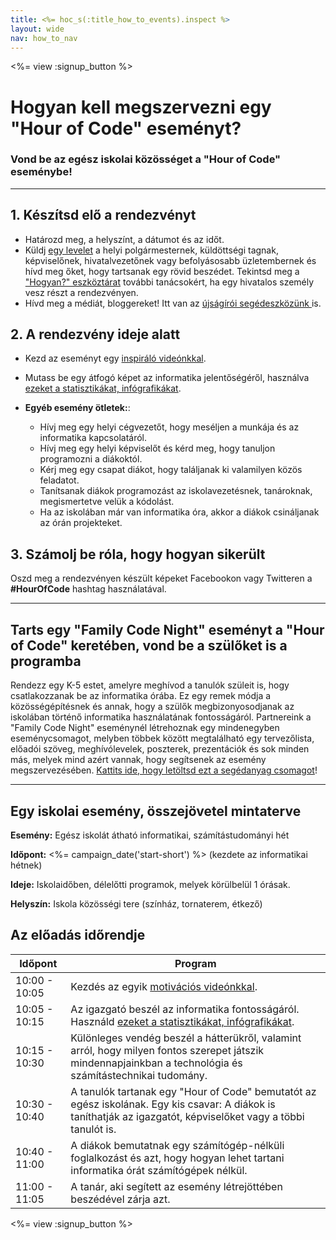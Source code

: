 ```yaml
---
title: <%= hoc_s(:title_how_to_events).inspect %>
layout: wide
nav: how_to_nav
---
```

<%= view :signup_button %>

# Hogyan kell megszervezni egy "Hour of Code" eseményt?

### Vond be az egész iskolai közösséget a "Hour of Code" eseménybe!

---

## 1. Készítsd elő a rendezvényt

- Határozd meg, a helyszínt, a dátumot és az időt.
- Küldj [egy levelet](https://hourofcode.com/promote/resources#sample-emails) a helyi polgármesternek, küldöttségi tagnak, képviselőnek, hivatalvezetőnek vagy befolyásosabb üzletembernek és hívd meg őket, hogy tartsanak egy rövid beszédet. Tekintsd meg a ["Hogyan?" eszköztárat](<%=localized_file('/files/elected-official.pdf')%>) további tanácsokért, ha egy hivatalos személy vesz részt a rendezvényen.
- Hívd meg a médiát, bloggereket! Itt van az [újságírói segédeszközünk ](<%= resolve_url('/promote/press-kit') %>)is.

## 2. A rendezvény ideje alatt

- Kezd az eseményt egy [inspiráló videónkkal](<%= resolve_url('/promote/resources#videos') %>).
- Mutass be egy átfogó képet az informatika jelentőségéről, használva [ezeket a statisztikákat, infógrafikákat](<%= resolve_url('/promote/stats') %>).   
      
    
- **Egyéb esemény ötletek:**: 
    - Hívj meg egy helyi cégvezetőt, hogy meséljen a munkája és az informatika kapcsolatáról.
    - Hívj meg egy helyi képviselőt és kérd meg, hogy tanuljon programozni a diákoktól.
    - Kérj meg egy csapat diákot, hogy találjanak ki valamilyen közös feladatot.
    - Tanítsanak diákok programozást az iskolavezetésnek, tanároknak, megismertetve velük a kódolást.
    - Ha az iskolában már van informatika óra, akkor a diákok csináljanak az órán projekteket.

## 3. Számolj be róla, hogy hogyan sikerült

Oszd meg a rendezvényen készült képeket Facebookon vagy Twitteren a **#HourOfCode** hashtag használatával.

---

## Tarts egy "Family Code Night" eseményt a "Hour of Code" keretében, vond be a szülőket is a programba

Rendezz egy K-5 estet, amelyre meghívod a tanulók szüleit is, hogy csatlakozzanak be az informatika órába. Ez egy remek módja a közösségépítésnek és annak, hogy a szülők megbizonyosodjanak az iskolában történő informatika használatának fontosságáról. Partnereink a "Family Code Night" eseménynél létrehoznak egy mindenegyben eseménycsomagot, melyben többek között megtalálható egy tervezőlista, előadói szöveg, meghívólevelek, poszterek, prezentációk és sok minden más, melyek mind azért vannak, hogy segítsenek az esemény megszervezésében. [Kattits ide, hogy letöltsd ezt a segédanyag csomagot](http://www.familycodenight.org/DownloadCodeDotOrg.html)!

---

## Egy iskolai esemény, összejövetel mintaterve

**Esemény:** Egész iskolát átható informatikai, számítástudományi hét

**Időpont:** <%= campaign_date('start-short') %> (kezdete az informatikai hétnek) 

**Ideje:** Iskolaidőben, délelőtti programok, melyek körülbelül 1 órásak.

**Helyszín:** Iskola közösségi tere (színház, tornaterem, étkező)

## Az előadás időrendje

| Időpont       | Program                                                                                                                                                         |
| ------------- | --------------------------------------------------------------------------------------------------------------------------------------------------------------- |
| 10:00 - 10:05 | Kezdés az egyik [motivációs videónkkal](<%= resolve_url('/promote/resources#videos') %>).                                                                         |
| 10:05 - 10:15 | Az igazgató beszél az informatika fontosságáról. Használd [ezeket a statisztikákat, infógrafikákat](<%= resolve_url('/promote/stats') %>).                        |
| 10:15 - 10:30 | Különleges vendég beszél a hátterükről, valamint arról, hogy milyen fontos szerepet játszik mindennapjainkban a technológia és számítástechnikai tudomány.      |
| 10:30 - 10:40 | A tanulók tartanak egy "Hour of Code" bemutatót az egész iskolának. Egy kis csavar: A diákok is taníthatják az igazgatót, képviselőket vagy a többi tanulót is. |
| 10:40 - 11:00 | A diákok bemutatnak egy számítógép-nélküli foglalkozást és azt, hogy hogyan lehet tartani informatika órát számítógépek nélkül.                                 |
| 11:00 - 11:05 | A tanár, aki segített az esemény létrejöttében beszédével zárja azt.                                                                                            |

<%= view :signup_button %>